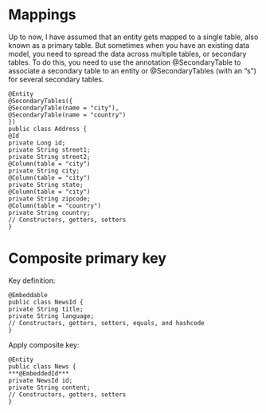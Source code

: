 Mappings
====
Up to now, I have assumed that an entity gets mapped to a single table, also known as a primary table. But sometimes
when you have an existing data model, you need to spread the data across multiple tables, or secondary tables. To do
this, you need to use the annotation @SecondaryTable to associate a secondary table to an entity or @SecondaryTables
(with an “s”) for several secondary tables.
```
@Entity
@SecondaryTables({
@SecondaryTable(name = "city"),
@SecondaryTable(name = "country")
})
public class Address {
@Id
private Long id;
private String street1;
private String street2;
@Column(table = "city")
private String city;
@Column(table = "city")
private String state;
@Column(table = "city")
private String zipcode;
@Column(table = "country")
private String country;
// Constructors, getters, setters
}
```

Composite primary key
===
Key definition:
```
@Embeddable
public class NewsId {
private String title;
private String language;
// Constructors, getters, setters, equals, and hashcode
}
```
Apply composite key:
```
@Entity
public class News {
***@EmbeddedId***
private NewsId id;
private String content;
// Constructors, getters, setters
}
```
